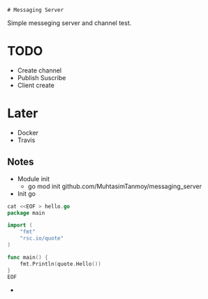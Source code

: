     # Messaging Server

Simple messeging server and channel test.



# TODO
- Create channel
- Publish Suscribe
- Client create



# Later
- Docker
- Travis




## Notes
- Module init 
    -  go mod init github.com/MuhtasimTanmoy/messaging_server
- Init go

```go
cat <<EOF > hello.go
package main

import (
    "fmt"
    "rsc.io/quote"
)

func main() {
    fmt.Println(quote.Hello())
}
EOF
```

- 